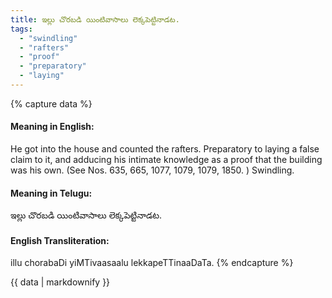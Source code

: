 ```yaml
---
title: ఇల్లు చొరబడి యింటివాసాలు లెక్కపెట్టినాడట.
tags:
  - "swindling"
  - "rafters"
  - "proof"
  - "preparatory"
  - "laying"
---
```


{% capture data %}
#### Meaning in English:
He got into the house and counted the rafters.
Preparatory to laying a false claim to it, and adducing his intimate knowledge as a proof that the building was his own.
(See Nos. 635, 665, 1077, 1079, 1079, 1850. )
Swindling.

#### Meaning in Telugu:
ఇల్లు చొరబడి యింటివాసాలు లెక్కపెట్టినాడట.

#### English Transliteration:
illu chorabaDi yiMTivaasaalu lekkapeTTinaaDaTa.
{% endcapture %}

<div class="notice">{{ data | markdownify }}</div>

